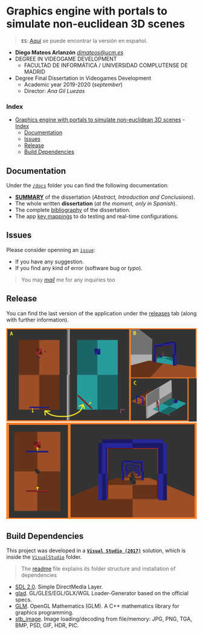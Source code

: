 # Graphics engine with portals to simulate non-euclidean 3D scenes

> **`ES`**: [Aquí](./README%20-%20ES.md) se puede encontrar la versión en español.

* **Diego Mateos Arlanzón** *dimateos@ucm.es*
* DEGREE IN VIDEOGAME DEVELOPMENT
	* FACULTAD DE INFORMÁTICA /  UNIVERSIDAD COMPLUTENSE DE MADRID
* Degree Final Dissertation in Videogames Development
	* Academic year 2019-2020 (*september*)
	* Director: *Ana Gil Luezas*

### Index
- [Graphics engine with portals to simulate non-euclidean 3D scenes](#graphics-engine-with-portals-to-simulate-non-euclidean-3d-scenes)
		- [Index](#index)
	- [Documentation](#documentation)
	- [Issues](#issues)
	- [Release](#release)
	- [Build Dependencies](#build-dependencies)

## Documentation

Under the [`/docs`](./Docs) folder you can find the following documentation:

* [**SUMMARY**](./Docs/summary%20-%20EN.md) of the dissertation (*Abstract, Introduction and Conclusions*).
* The whole written **dissertation** (*at the moment, only in Spanish*).
* The complete [bibliography](./Docs/bibliography.md) of the dissertation.
* The app [key mappings](./Docs/keyMapping%20-%20EN.md) to do testing and real-time configurations.

## Issues

Please consider openning an [`issue`](https://github.com/dimateos/TFG_Portals/issues):
* If you have any suggestion.
* If you find any kind of error (software bug or *typo*).

> You may [*mail*](dimateos@ucm.es) me for any inquiries too

## Release

You can find the last version of the application under the  [releases](https://github.com/dimateos/TFG_Portals/releases) tab (along with further information).

![sample0](./Docs/sample0.png)
![sample1](./Docs/sample1.png)

## Build Dependencies

This project was developed in a [**`Visual Studio (2017)`**](https://visualstudio.microsoft.com/es/) solution, which is inside the [`VisualStudio`](./VisualStudio) folder.

> The [readme](./VisualStudio/README.md) file explains its folder structure and installation of dependencies

* [SDL 2.0](https://wiki.libsdl.org/FrontPage). Simple DirectMedia Layer.
* [glad](https://github.com/Dav1dde/glad). GL/GLES/EGL/GLX/WGL Loader-Generator based on the official specs.
* [GLM](https://glm.g-truc.net/0.9.9/index.html). OpenGL Mathematics (GLM). A C++ mathematics library for graphics programming.
* [stb_image](https://github.com/nothings/stb). Image loading/decoding from file/memory: JPG, PNG, TGA, BMP, PSD, GIF, HDR, PIC.
